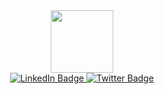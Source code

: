 <div id="header" align="center">
  <img src="https://media.giphy.com/media/f3iwJFOVOwuy7K6FFw/giphy.gif" width="100"/>
</div>
<div id="badges" align="center">
  <a href="https://www.linkedin.com/in/samat-tolkunbekov-a4b7aa155/">
    <img src="https://img.shields.io/badge/LinkedIn-blue?logo=linkedin&logoColor=white" alt="LinkedIn Badge"/>
  </a>
  <a href="https://twitter.com/samattolkunbek">
    <img src="https://img.shields.io/badge/Twitter-blue?logo=twitter&logoColor=white" alt="Twitter Badge"/>
  </a>
</div>
<img src="https://komarev.com/ghpvc/?username=stolkunbekov&style=flat-square&color=blue" alt=""/>

